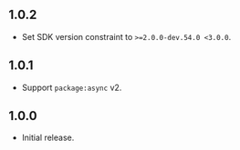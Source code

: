 ## 1.0.2

* Set SDK version constraint to `>=2.0.0-dev.54.0 <3.0.0`.

## 1.0.1

* Support `package:async` v2.

## 1.0.0

* Initial release.
